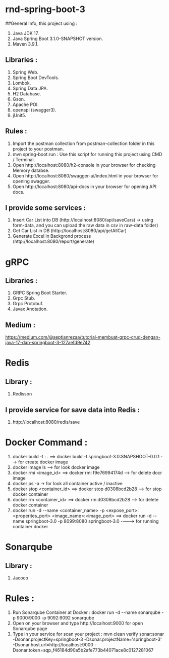 # rnd-spring-boot-3

##General Info, this project using :
1. Java JDK 17.
2. Java Spring Boot 3.1.0-SNAPSHOT version.
3. Maven 3.9.1.

## Libraries :
1. Spring Web.
2. Spring Boot DevTools.
3. Lombok.
4. Spring Data JPA.
5. H2 Database.
6. Gson.
7. Apache POI.
8. openapi (swagger3).
9. jUnit5.

## Rules :
1. Import the postman collection from postman-collection folder in this project to your postman.
2. mvn spring-boot:run : Use this script for running this project using CMD / Terminal.
3. Open http://localhost:8080/h2-console in your browser for checking Memory databse.
4. Open http://localhost:8080/swagger-ui/index.html in your browser for opening swagger.
5. Open http://localhost:8080/api-docs in your browser for opening API docs.

## I provide some services :
1. Insert Car List into DB (http://localhost:8080/api/saveCars) -> using form-data, and you can upload the raw data in csv in raw-data folder)
2. Get Car List in DB (http://localhost:8080/api/getAllCar)
3. Generate Excel in Backgrond process (http://localhost:8080/report/generate)

# gRPC
## Libraries :
1. GRPC Spring Boot Starter.
2. Grpc Stub.
3. Grpc Protobuf.
4. Javax Anotation.

## Medium : 
https://medium.com/@septianrezaa/tutorial-membuat-grpc-crud-dengan-java-17-dan-springboot-3-127aefd9e742 


# Redis 
## Library :
1. Redisson

## I provide service for save data into Redis : 
1. http://localhost:8080/redis/save


# Docker Command :
1. docker build -t <repository _name >:<tag> .    ==> docker build -t springboot-3.0:SNAPSHOOT-0.0.1    --> for create docker image
2. docker image ls    --> for look docker image
3. docker rmi <image_id>    ==> docker rmi f9e76994174d    --> for delete docr image
4. docker ps -a    -> for look all container active / inactive
5. docker stop <container_id>    ==> docker stop d0308bcd2b28    --> for stop docker container
6. docker rm <container_id>    ==> docker rm d0308bcd2b28    --> for delete docker container
7. docker run -d --name <container_name> -p <expose_port>:<properites_port> <image_name>:<image_port>    ==> docker run -d --name springboot-3.0 -p 8099:8080 springboot-3.0 ----> for running container docker


# Sonarqube
## Library :
1. Jacoco

# Rules :
1. Run Sonarqube Container at Docker : docker run -d --name sonarqube -p 9000:9000 -p 9092:9092 sonarqube
2. Open on your browser and type http://localhost:9000 for open Sonarqube page
3. Type in your service for scan your project : mvn clean verify sonar:sonar -Dsonar.projectKey=springboot-3 -Dsonar.projectName='springboot-3' -Dsonar.host.url=http://localhost:9000 -Dsonar.token=sqp_f46184d90a5b2afe773b44071ace8c0127281067
